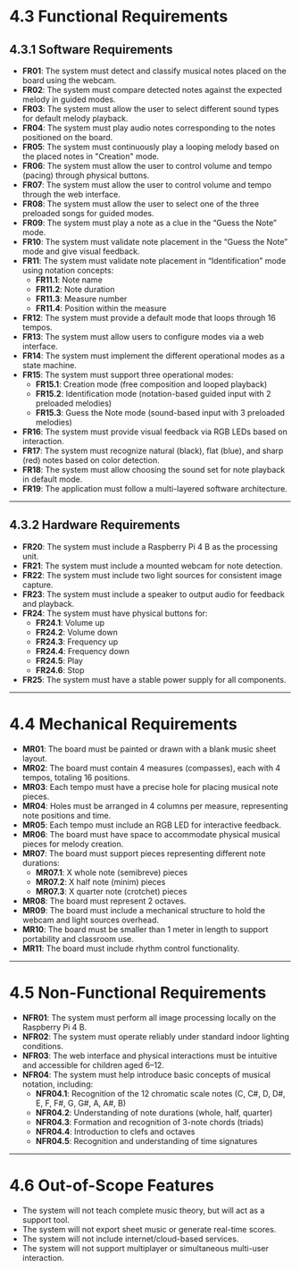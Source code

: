 
# 4.3 Functional Requirements

## 4.3.1 Software Requirements

- **FR01**: The system must detect and classify musical notes placed on the board using the webcam.  
- **FR02**: The system must compare detected notes against the expected melody in guided modes.  
- **FR03**: The system must allow the user to select different sound types for default melody playback.  
- **FR04**: The system must play audio notes corresponding to the notes positioned on the board.  
- **FR05**: The system must continuously play a looping melody based on the placed notes in "Creation" mode.  
- **FR06**: The system must allow the user to control volume and tempo (pacing) through physical buttons.  
- **FR07**: The system must allow the user to control volume and tempo through the web interface.  
- **FR08**: The system must allow the user to select one of the three preloaded songs for guided modes.  
- **FR09**: The system must play a note as a clue in the “Guess the Note” mode.  
- **FR10**: The system must validate note placement in the “Guess the Note” mode and give visual feedback.  
- **FR11**: The system must validate note placement in “Identification” mode using notation concepts:  
  - **FR11.1**: Note name  
  - **FR11.2**: Note duration  
  - **FR11.3**: Measure number  
  - **FR11.4**: Position within the measure  
- **FR12**: The system must provide a default mode that loops through 16 tempos.  
- **FR13**: The system must allow users to configure modes via a web interface.  
- **FR14**: The system must implement the different operational modes as a state machine.  
- **FR15**: The system must support three operational modes:  
  - **FR15.1**: Creation mode (free composition and looped playback)  
  - **FR15.2**: Identification mode (notation-based guided input with 2 preloaded melodies)  
  - **FR15.3**: Guess the Note mode (sound-based input with 3 preloaded melodies)  
- **FR16**: The system must provide visual feedback via RGB LEDs based on interaction.  
- **FR17**: The system must recognize natural (black), flat (blue), and sharp (red) notes based on color detection.  
- **FR18**: The system must allow choosing the sound set for note playback in default mode.  
- **FR19**: The application must follow a multi-layered software architecture.  

---

## 4.3.2 Hardware Requirements

- **FR20**: The system must include a Raspberry Pi 4 B as the processing unit.  
- **FR21**: The system must include a mounted webcam for note detection.  
- **FR22**: The system must include two light sources for consistent image capture.  
- **FR23**: The system must include a speaker to output audio for feedback and playback.  
- **FR24**: The system must have physical buttons for:  
  - **FR24.1**: Volume up  
  - **FR24.2**: Volume down  
  - **FR24.3**: Frequency up  
  - **FR24.4**: Frequency down  
  - **FR24.5**: Play  
  - **FR24.6**: Stop  
- **FR25**: The system must have a stable power supply for all components.  

---

# 4.4 Mechanical Requirements

- **MR01**: The board must be painted or drawn with a blank music sheet layout.  
- **MR02**: The board must contain 4 measures (compasses), each with 4 tempos, totaling 16 positions.  
- **MR03**: Each tempo must have a precise hole for placing musical note pieces.  
- **MR04**: Holes must be arranged in 4 columns per measure, representing note positions and time.  
- **MR05**: Each tempo must include an RGB LED for interactive feedback.  
- **MR06**: The board must have space to accommodate physical musical pieces for melody creation.  
- **MR07**: The board must support pieces representing different note durations:  
  - **MR07.1**: X whole note (semibreve) pieces  
  - **MR07.2**: X half note (minim) pieces  
  - **MR07.3**: X quarter note (crotchet) pieces  
- **MR08**: The board must represent 2 octaves.  
- **MR09**: The board must include a mechanical structure to hold the webcam and light sources overhead.  
- **MR10**: The board must be smaller than 1 meter in length to support portability and classroom use.  
- **MR11**: The board must include rhythm control functionality.  

---

# 4.5 Non-Functional Requirements

- **NFR01**: The system must perform all image processing locally on the Raspberry Pi 4 B.  
- **NFR02**: The system must operate reliably under standard indoor lighting conditions.  
- **NFR03**: The web interface and physical interactions must be intuitive and accessible for children aged 6–12.  
- **NFR04**: The system must help introduce basic concepts of musical notation, including:  
  - **NFR04.1**: Recognition of the 12 chromatic scale notes (C, C#, D, D#, E, F, F#, G, G#, A, A#, B)  
  - **NFR04.2**: Understanding of note durations (whole, half, quarter)  
  - **NFR04.3**: Formation and recognition of 3-note chords (triads)  
  - **NFR04.4**: Introduction to clefs and octaves  
  - **NFR04.5**: Recognition and understanding of time signatures  

---

# 4.6 Out-of-Scope Features

- The system will not teach complete music theory, but will act as a support tool.  
- The system will not export sheet music or generate real-time scores.  
- The system will not include internet/cloud-based services.  
- The system will not support multiplayer or simultaneous multi-user interaction.  
